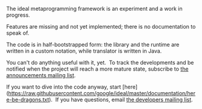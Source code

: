 The ideal metaprogramming framework is an experiment and a work in progress.

Features are missing and not yet implemented; there is no documentation
to speak of.

The code is in half-bootstrapped form: the library and the runtime are
written in a custom notation, while translator is written in Java.

You can't do anything useful with it, yet.&nbsp; To track the developments
and be notified when the project will reach a more mature state, subscribe to
[the announcements mailing list](https://groups.google.com/group/ideal-announce).

If you want to dive into the code anyway, start [here]
(https://raw.githubusercontent.com/google/ideal/master/documentation/here-be-dragons.txt).&nbsp;
If you have questions, email [the developers mailing list](https://groups.google.com/group/ideal-developers).

